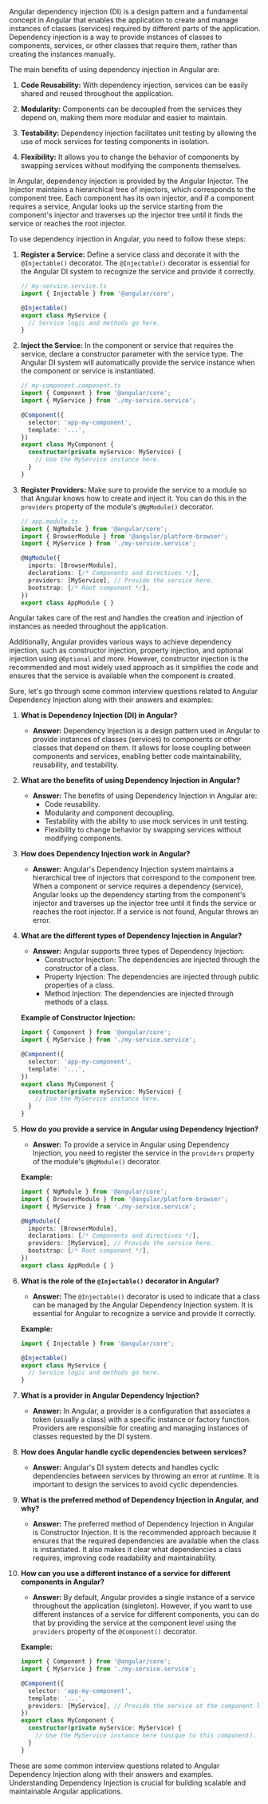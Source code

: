 Angular dependency injection (DI) is a design pattern and a fundamental concept in Angular that enables the application to create and manage instances of classes (services) required by different parts of the application. Dependency injection is a way to provide instances of classes to components, services, or other classes that require them, rather than creating the instances manually.

The main benefits of using dependency injection in Angular are:

1. **Code Reusability:** With dependency injection, services can be easily shared and reused throughout the application.

2. **Modularity:** Components can be decoupled from the services they depend on, making them more modular and easier to maintain.

3. **Testability:** Dependency injection facilitates unit testing by allowing the use of mock services for testing components in isolation.

4. **Flexibility:** It allows you to change the behavior of components by swapping services without modifying the components themselves.

In Angular, dependency injection is provided by the Angular Injector. The Injector maintains a hierarchical tree of injectors, which corresponds to the component tree. Each component has its own injector, and if a component requires a service, Angular looks up the service starting from the component's injector and traverses up the injector tree until it finds the service or reaches the root injector.

To use dependency injection in Angular, you need to follow these steps:

1. **Register a Service:**
   Define a service class and decorate it with the `@Injectable()` decorator. The `@Injectable()` decorator is essential for the Angular DI system to recognize the service and provide it correctly.

   ```typescript
   // my-service.service.ts
   import { Injectable } from '@angular/core';

   @Injectable()
   export class MyService {
     // Service logic and methods go here.
   }
   ```

2. **Inject the Service:**
   In the component or service that requires the service, declare a constructor parameter with the service type. The Angular DI system will automatically provide the service instance when the component or service is instantiated.

   ```typescript
   // my-component.component.ts
   import { Component } from '@angular/core';
   import { MyService } from './my-service.service';

   @Component({
     selector: 'app-my-component',
     template: '...',
   })
   export class MyComponent {
     constructor(private myService: MyService) {
       // Use the MyService instance here.
     }
   }
   ```

3. **Register Providers:**
   Make sure to provide the service to a module so that Angular knows how to create and inject it. You can do this in the `providers` property of the module's `@NgModule()` decorator.

   ```typescript
   // app.module.ts
   import { NgModule } from '@angular/core';
   import { BrowserModule } from '@angular/platform-browser';
   import { MyService } from './my-service.service';

   @NgModule({
     imports: [BrowserModule],
     declarations: [/* Components and directives */],
     providers: [MyService], // Provide the service here.
     bootstrap: [/* Root component */],
   })
   export class AppModule { }
   ```

Angular takes care of the rest and handles the creation and injection of instances as needed throughout the application.

Additionally, Angular provides various ways to achieve dependency injection, such as constructor injection, property injection, and optional injection using `@Optional` and more. However, constructor injection is the recommended and most widely used approach as it simplifies the code and ensures that the service is available when the component is created.

Sure, let's go through some common interview questions related to Angular Dependency Injection along with their answers and examples:

1. **What is Dependency Injection (DI) in Angular?**
   - **Answer:** Dependency Injection is a design pattern used in Angular to provide instances of classes (services) to components or other classes that depend on them. It allows for loose coupling between components and services, enabling better code maintainability, reusability, and testability.

2. **What are the benefits of using Dependency Injection in Angular?**
   - **Answer:** The benefits of using Dependency Injection in Angular are:
     - Code reusability.
     - Modularity and component decoupling.
     - Testability with the ability to use mock services in unit testing.
     - Flexibility to change behavior by swapping services without modifying components.

3. **How does Dependency Injection work in Angular?**
   - **Answer:** Angular's Dependency Injection system maintains a hierarchical tree of injectors that correspond to the component tree. When a component or service requires a dependency (service), Angular looks up the dependency starting from the component's injector and traverses up the injector tree until it finds the service or reaches the root injector. If a service is not found, Angular throws an error.

4. **What are the different types of Dependency Injection in Angular?**
   - **Answer:** Angular supports three types of Dependency Injection:
     - Constructor Injection: The dependencies are injected through the constructor of a class.
     - Property Injection: The dependencies are injected through public properties of a class.
     - Method Injection: The dependencies are injected through methods of a class.

   **Example of Constructor Injection:**
   ```typescript
   import { Component } from '@angular/core';
   import { MyService } from './my-service.service';

   @Component({
     selector: 'app-my-component',
     template: '...',
   })
   export class MyComponent {
     constructor(private myService: MyService) {
       // Use the MyService instance here.
     }
   }
   ```

5. **How do you provide a service in Angular using Dependency Injection?**
   - **Answer:** To provide a service in Angular using Dependency Injection, you need to register the service in the `providers` property of the module's `@NgModule()` decorator.

   **Example:**
   ```typescript
   import { NgModule } from '@angular/core';
   import { BrowserModule } from '@angular/platform-browser';
   import { MyService } from './my-service.service';

   @NgModule({
     imports: [BrowserModule],
     declarations: [/* Components and directives */],
     providers: [MyService], // Provide the service here.
     bootstrap: [/* Root component */],
   })
   export class AppModule { }
   ```

6. **What is the role of the `@Injectable()` decorator in Angular?**
   - **Answer:** The `@Injectable()` decorator is used to indicate that a class can be managed by the Angular Dependency Injection system. It is essential for Angular to recognize a service and provide it correctly.

   **Example:**
   ```typescript
   import { Injectable } from '@angular/core';

   @Injectable()
   export class MyService {
     // Service logic and methods go here.
   }
   ```

7. **What is a provider in Angular Dependency Injection?**
   - **Answer:** In Angular, a provider is a configuration that associates a token (usually a class) with a specific instance or factory function. Providers are responsible for creating and managing instances of classes requested by the DI system.

8. **How does Angular handle cyclic dependencies between services?**
   - **Answer:** Angular's DI system detects and handles cyclic dependencies between services by throwing an error at runtime. It is important to design the services to avoid cyclic dependencies.

9. **What is the preferred method of Dependency Injection in Angular, and why?**
   - **Answer:** The preferred method of Dependency Injection in Angular is Constructor Injection. It is the recommended approach because it ensures that the required dependencies are available when the class is instantiated. It also makes it clear what dependencies a class requires, improving code readability and maintainability.

10. **How can you use a different instance of a service for different components in Angular?**
    - **Answer:** By default, Angular provides a single instance of a service throughout the application (singleton). However, if you want to use different instances of a service for different components, you can do that by providing the service at the component level using the `providers` property of the `@Component()` decorator.

    **Example:**
    ```typescript
    import { Component } from '@angular/core';
    import { MyService } from './my-service.service';

    @Component({
      selector: 'app-my-component',
      template: '...',
      providers: [MyService], // Provide the service at the component level.
    })
    export class MyComponent {
      constructor(private myService: MyService) {
        // Use the MyService instance here (unique to this component).
      }
    }
    ```

These are some common interview questions related to Angular Dependency Injection along with their answers and examples. Understanding Dependency Injection is crucial for building scalable and maintainable Angular applications.